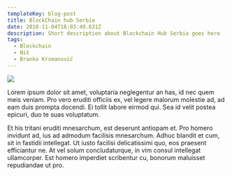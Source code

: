 ```yaml
---
templateKey: blog-post
title: BlockChain hub Serbia
date: 2018-11-04T16:03:49.631Z
description: Short description about Blockchain Hub Serbia goes here
tags:
  - Blockchain
  - Niš
  - Branko Krsmanović
---
```

![](/img/chemex.jpg)

Lorem ipsum dolor sit amet, voluptaria neglegentur an has, id nec quem meis veniam. Pro vero eruditi officiis ex, vel legere malorum molestie ad, ad eam duis prompta docendi. Ei tollit labore eirmod qui. Sea id velit postea epicuri, duo te suas voluptatum.

Et his tritani eruditi mnesarchum, est deserunt antiopam et. Pro homero invidunt ad, ius ad admodum facilisis mnesarchum. Adhuc blandit et cum, sit in fastidii intellegat. Ut iusto facilisi delicatissimi quo, eos praesent efficiantur ne. At vel solum concludaturque, in vim consul intellegat ullamcorper. Est homero imperdiet scribentur cu, bonorum maluisset repudiandae ut pro.
